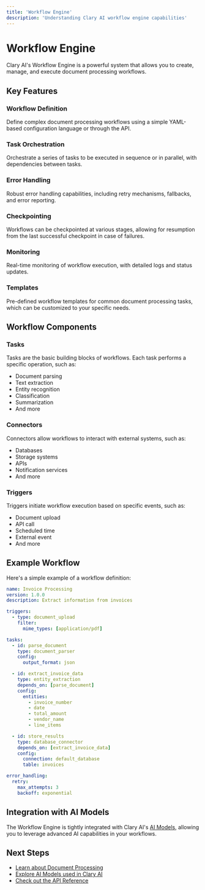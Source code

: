 ```yaml
---
title: 'Workflow Engine'
description: 'Understanding Clary AI workflow engine capabilities'
---
```


# Workflow Engine

Clary AI's Workflow Engine is a powerful system that allows you to create, manage, and execute document processing workflows.

## Key Features

### Workflow Definition

Define complex document processing workflows using a simple YAML-based configuration language or through the API.

### Task Orchestration

Orchestrate a series of tasks to be executed in sequence or in parallel, with dependencies between tasks.

### Error Handling

Robust error handling capabilities, including retry mechanisms, fallbacks, and error reporting.

### Checkpointing

Workflows can be checkpointed at various stages, allowing for resumption from the last successful checkpoint in case of failures.

### Monitoring

Real-time monitoring of workflow execution, with detailed logs and status updates.

### Templates

Pre-defined workflow templates for common document processing tasks, which can be customized to your specific needs.

## Workflow Components

### Tasks

Tasks are the basic building blocks of workflows. Each task performs a specific operation, such as:

- Document parsing
- Text extraction
- Entity recognition
- Classification
- Summarization
- And more

### Connectors

Connectors allow workflows to interact with external systems, such as:

- Databases
- Storage systems
- APIs
- Notification services
- And more

### Triggers

Triggers initiate workflow execution based on specific events, such as:

- Document upload
- API call
- Scheduled time
- External event
- And more

## Example Workflow

Here's a simple example of a workflow definition:

```yaml
name: Invoice Processing
version: 1.0.0
description: Extract information from invoices

triggers:
  - type: document_upload
    filter:
      mime_types: [application/pdf]

tasks:
  - id: parse_document
    type: document_parser
    config:
      output_format: json

  - id: extract_invoice_data
    type: entity_extraction
    depends_on: [parse_document]
    config:
      entities:
        - invoice_number
        - date
        - total_amount
        - vendor_name
        - line_items

  - id: store_results
    type: database_connector
    depends_on: [extract_invoice_data]
    config:
      connection: default_database
      table: invoices

error_handling:
  retry:
    max_attempts: 3
    backoff: exponential
```

## Integration with AI Models

The Workflow Engine is tightly integrated with Clary AI's [AI Models](/concepts/ai-models/index), allowing you to leverage advanced AI capabilities in your workflows.

## Next Steps

- [Learn about Document Processing](/concepts/document-processing/index)
- [Explore AI Models used in Clary AI](/concepts/ai-models/index)
- [Check out the API Reference](/api-reference/overview)
